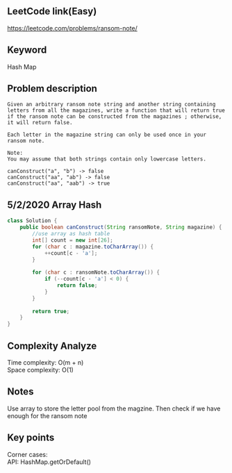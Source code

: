 ## LeetCode link(Easy)
https://leetcode.com/problems/ransom-note/
## Keyword
Hash Map

## Problem description
```
Given an arbitrary ransom note string and another string containing letters from all the magazines, write a function that will return true if the ransom note can be constructed from the magazines ; otherwise, it will return false.

Each letter in the magazine string can only be used once in your ransom note.

Note:
You may assume that both strings contain only lowercase letters.

canConstruct("a", "b") -> false
canConstruct("aa", "ab") -> false
canConstruct("aa", "aab") -> true
```
## 5/2/2020 Array Hash

```java
class Solution {
    public boolean canConstruct(String ransomNote, String magazine) {
        //use array as hash table
        int[] count = new int[26];
        for (char c : magazine.toCharArray()) {
            ++count[c - 'a'];
        }
        
        for (char c : ransomNote.toCharArray()) {
            if (--count[c - 'a'] < 0) {
                return false;
            }
        }
        
        return true;
    }
}
```

## Complexity Analyze
Time complexity: O(m + n)\
Space complexity: O(1)

## Notes
Use array to store the letter pool from the magzine. Then check if we have enough for the ransom note

## Key points
Corner cases:\
API: HashMap.getOrDefault()

